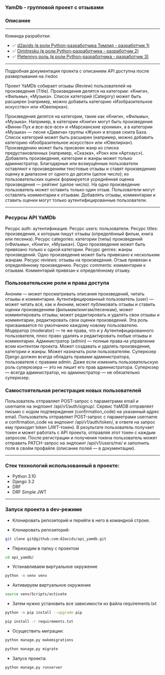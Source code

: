 ### YamDb - групповой  проект с отзывами
### Описание
---
Команда разработки:
- :white_check_mark: [d2avids (в роли Python-разработчика Тимлид - разработчик 1)](https://github.com/d2avids)
- :white_check_mark: [Dimitresku (в роли Python-разработчика - разработчик 2)](https://github.com/Dimitresku)
- :white_check_mark: [Pletennyy роль (в роли Python-разработчика - разработчик 3)](https://github.com/Pletennyy)
---
Подробная документация проекта с описанием API 
доступна после развертывания на /redoc

Проект YaMDb собирает отзывы (Review) пользователей на произведения (Title).
Произведения делятся на категории: «Книги», «Фильмы», «Музыка».
Список категорий (Category) может быть расширен (например, можно добавить категорию «Изобразительное искусство» или «Ювелирка»).

Произведения делятся на категории, такие как «Книги», «Фильмы», «Музыка». Например, в категории «Книги» могут быть произведения «Винни-Пух и все-все-все» и «Марсианские хроники», а в категории «Музыка» — песня «Давеча» группы «Жуки» и вторая сюита Баха. Список категорий может быть расширен (например, можно добавить категорию «Изобразительное искусство» или «Ювелирка»). 
Произведению может быть присвоен жанр из списка предустановленных (например, «Сказка», «Рок» или «Артхаус»). 
Добавлять произведения, категории и жанры может только администратор.
Благодарные или возмущённые пользователи оставляют к произведениям текстовые отзывы и ставят произведению оценку в диапазоне от одного до десяти (целое число); из пользовательских оценок формируется усреднённая оценка произведения — рейтинг (целое число). На одно произведение пользователь может оставить только один отзыв.
Пользователи могут оставлять комментарии к отзывам.
Добавлять отзывы, комментарии и ставить оценки могут только аутентифицированные пользователи.

---

### Ресурсы API YaMDb
Ресурс auth: аутентификация.
Ресурс users: пользователи.
Ресурс titles: произведения, к которым пишут отзывы (определённый фильм, книга или песенка).
Ресурс categories: категории (типы) произведений («Фильмы», «Книги», «Музыка»). Одно произведение может быть привязано только к одной категории.
Ресурс genres: жанры произведений. Одно произведение может быть привязано к нескольким жанрам.
Ресурс reviews: отзывы на произведения. Отзыв привязан к определённому произведению.
Ресурс comments: комментарии к отзывам. Комментарий привязан к определённому отзыву.

### Пользовательские роли и права доступа
Аноним — может просматривать описания произведений, читать отзывы и комментарии.
Аутентифицированный пользователь (user) — может читать всё, как и Аноним, может публиковать отзывы и ставить оценки произведениям (фильмам/книгам/песенкам), может комментировать отзывы; может редактировать и удалять свои отзывы и комментарии, редактировать свои оценки произведений. Эта роль присваивается по умолчанию каждому новому пользователю.
Модератор (moderator) — те же права, что и у Аутентифицированного пользователя, плюс право удалять и редактировать любые отзывы и комментарии.
Администратор (admin) — полные права на управление всем контентом проекта. Может создавать и удалять произведения, категории и жанры. Может назначать роли пользователям.
Суперюзер Django должен всегда обладать правами администратора, пользователя с правами admin. Даже если изменить пользовательскую роль суперюзера — это не лишит его прав администратора. Суперюзер — всегда администратор, но администратор — не обязательно суперюзер.

### Самостоятельная регистрация новых пользователей
Пользователь отправляет POST-запрос с параметрами email и username на эндпоинт /api/v1/auth/signup/.
Сервис YaMDB отправляет письмо с кодом подтверждения (confirmation_code) на указанный адрес email.
Пользователь отправляет POST-запрос с параметрами username и confirmation_code на эндпоинт /api/v1/auth/token/, в ответе на запрос ему приходит token (JWT-токен).
В результате пользователь получает токен и может работать с API проекта, отправляя этот токен с каждым запросом. 
После регистрации и получения токена пользователь может отправить PATCH-запрос на эндпоинт /api/v1/users/me/ и заполнить поля в своём профайле (описание полей — в документации).

---

### Стек технологий использованный в проекте:
- Python 3.10
- Django 3.2
- DRF
- DRF Simple JWT 

---

### Запуск проекта в dev-режиме
- Клонировать репозиторий и перейти в него в командной строке.

- Клонировать репозиторий:

```bash
git clone git@github.com:d2avids/api_yamdb.git
```

- Переходим в папку с проектом

```bash
cd api_yamdb/
```

- Устанавливаем виртуальное окружение

```bash
python -m venv venv
```

- Активируем виртуальное окружение

```bash
source venv/Scripts/activate
```

- Затем нужно установить все зависимости из файла requirements.txt

```bash
python -m pip install --upgrade pip
```

```bash
pip install -r requirements.txt
```

- Осуществить миграции:

```bash
python manage.py makemigrations
```

```bash
python manage.py migrate
```

- Запуск проекта:

```bash
python manage.py runserver
```
